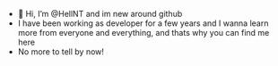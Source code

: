 - 👋 Hi, I’m @HellNT and im new around github
- I have been working as developer for a few years and I wanna learn more from everyone and everything, and thats why you can find me here
- No more to tell by now!
